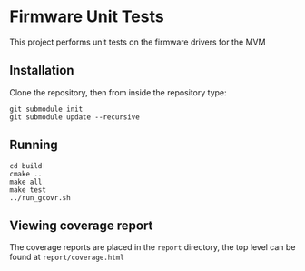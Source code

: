 # Firmware Unit Tests

This project performs unit tests on the firmware drivers for the MVM

## Installation

Clone the repository, then from inside the repository type:

```
git submodule init
git submodule update --recursive
```

## Running

```
cd build
cmake ..
make all
make test
../run_gcovr.sh
```

## Viewing coverage report

The coverage reports are placed in the `report` directory, the top level can be found at `report/coverage.html`
